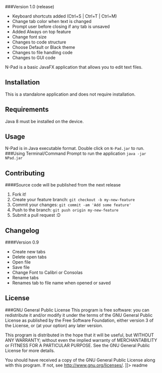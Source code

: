 <snippet>
  <content><![CDATA[
# ${1:N-Pad}

###Version 1.0 (release)
* Keyboard shortcuts added (Ctrl+S | Ctrl+T | Ctrl+M)
* Change tab color when text is changed
* Prompt user before closing if any tab is unsaved
* Added Always on top feature
* Change font size
* Changes to code structure
* Choose Default or Black theme
* Changes to file handling code
* Changes to GUI code

N-Pad is a basic JavaFX application that allows you to edit text files.
## Installation
This is a standalone application and does not require installation.
## Requirements
Java 8 must be installed on the device.
## Usage
N-Pad is in Java executable format. Double click on ```N-Pad.jar``` to run.
###Using Terminal/Command Prompt to run the application
```java -jar NPad.jar```
## Contributing
####Source code will be published from the next release
1. Fork it!
2. Create your feature branch: `git checkout -b my-new-feature`
3. Commit your changes: `git commit -am 'Add some feature'`
4. Push to the branch: `git push origin my-new-feature`
5. Submit a pull request :D
## Changelog
####Version 0.9
* Create new tabs
* Delete open tabs
* Open file
* Save file
* Change Font to Calibri or Consolas
* Rename tabs
* Renames tab to file name when opened or saved
## License
###GNU General Public License
This program is free software: you can redistribute it and/or modify
it under the terms of the GNU General Public License as published by
the Free Software Foundation, either version 3 of the License, or
(at your option) any later version.

This program is distributed in the hope that it will be useful,
but WITHOUT ANY WARRANTY; without even the implied warranty of
MERCHANTABILITY or FITNESS FOR A PARTICULAR PURPOSE.  See the
GNU General Public License for more details.

You should have received a copy of the GNU General Public License
along with this program.  If not, see <http://www.gnu.org/licenses/>.
]]></content>
  <tabTrigger>readme</tabTrigger>
</snippet>